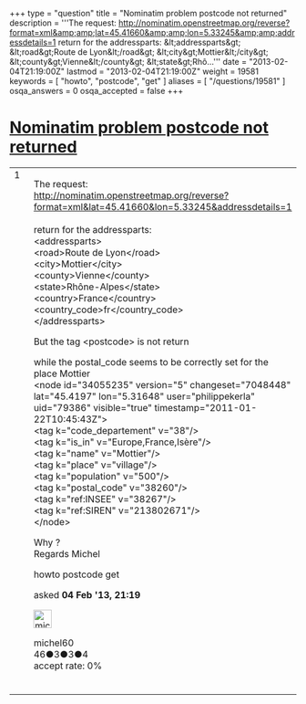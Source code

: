 +++
type = "question"
title = "Nominatim problem postcode not returned"
description = '''The request:  http://nominatim.openstreetmap.org/reverse?format=xml&amp;amp;lat=45.41660&amp;amp;lon=5.33245&amp;amp;addressdetails=1 return for the addressparts: &amp;lt;addressparts&amp;gt;  &amp;lt;road&amp;gt;Route de Lyon&amp;lt;/road&amp;gt;  &amp;lt;city&amp;gt;Mottier&amp;lt;/city&amp;gt;  &amp;lt;county&amp;gt;Vienne&amp;lt;/county&amp;gt;  &amp;lt;state&amp;gt;Rhô...'''
date = "2013-02-04T21:19:00Z"
lastmod = "2013-02-04T21:19:00Z"
weight = 19581
keywords = [ "howto", "postcode", "get" ]
aliases = [ "/questions/19581" ]
osqa_answers = 0
osqa_accepted = false
+++

<div class="headNormal">

# [Nominatim problem postcode not returned](/questions/19581/nominatim-problem-postcode-not-returned)

</div>

<div id="main-body">

<div id="askform">

<table id="question-table" style="width:100%;">
<colgroup>
<col style="width: 50%" />
<col style="width: 50%" />
</colgroup>
<tbody>
<tr>
<td style="width: 30px; vertical-align: top"><div class="vote-buttons">
<span id="post-19581-upvote" class="ajax-command post-vote up" rel="nofollow" title="I like this post (click again to cancel)"> </span>
<div id="post-19581-score" class="post-score" title="current number of votes">
1
</div>
<span id="post-19581-downvote" class="ajax-command post-vote down" rel="nofollow" title="I dont like this post (click again to cancel)"> </span> <span id="favorite-mark" class="ajax-command favorite-mark" rel="nofollow" title="mark/unmark this question as favorite (click again to cancel)"> </span>
<div id="favorite-count" class="favorite-count">
&#10;</div>
</div></td>
<td><div id="item-right">
<div class="question-body">
<p>The request:<br />
<a href="http://nominatim.openstreetmap.org/reverse?format=xml&amp;lat=45.41660&amp;lon=5.33245&amp;addressdetails=1">http://nominatim.openstreetmap.org/reverse?format=xml&amp;lat=45.41660&amp;lon=5.33245&amp;addressdetails=1</a><br />
<br />
return for the addressparts:<br />
&lt;addressparts&gt;<br />
&lt;road&gt;Route de Lyon&lt;/road&gt;<br />
&lt;city&gt;Mottier&lt;/city&gt;<br />
&lt;county&gt;Vienne&lt;/county&gt;<br />
&lt;state&gt;Rhône-Alpes&lt;/state&gt;<br />
&lt;country&gt;France&lt;/country&gt;<br />
&lt;country_code&gt;fr&lt;/country_code&gt;<br />
&lt;/addressparts&gt;<br />
</p>
<p>But the tag &lt;postcode&gt; is not return</p>
<p>while the postal_code seems to be correctly set for the place Mottier<br />
&lt;node id="34055235" version="5" changeset="7048448" lat="45.4197" lon="5.31648" user="philippekerla" uid="79386" visible="true" timestamp="2011-01-22T10:45:43Z"&gt;<br />
&lt;tag k="code_departement" v="38"/&gt;<br />
&lt;tag k="is_in" v="Europe,France,Isère"/&gt;<br />
&lt;tag k="name" v="Mottier"/&gt;<br />
&lt;tag k="place" v="village"/&gt;<br />
&lt;tag k="population" v="500"/&gt;<br />
&lt;tag k="postal_code" v="38260"/&gt;<br />
&lt;tag k="ref:INSEE" v="38267"/&gt;<br />
&lt;tag k="ref:SIREN" v="213802671"/&gt;<br />
&lt;/node&gt;<br />
</p>
<p>Why ?<br />
Regards Michel</p>
</div>
<div id="question-tags" class="tags-container tags">
<span class="post-tag tag-link-howto" rel="tag" title="see questions tagged &#39;howto&#39;">howto</span> <span class="post-tag tag-link-postcode" rel="tag" title="see questions tagged &#39;postcode&#39;">postcode</span> <span class="post-tag tag-link-get" rel="tag" title="see questions tagged &#39;get&#39;">get</span>
</div>
<div id="question-controls" class="post-controls">
&#10;</div>
<div class="post-update-info-container">
<div class="post-update-info post-update-info-user">
<p>asked <strong>04 Feb '13, 21:19</strong></p>
<img src="https://secure.gravatar.com/avatar/7c0dfb4787be9ac82896240f6119033e?s=32&amp;d=identicon&amp;r=g" class="gravatar" width="32" height="32" alt="michel60&#39;s gravatar image" />
<p><span>michel60</span><br />
<span class="score" title="46 reputation points">46</span><span title="3 badges"><span class="badge1">●</span><span class="badgecount">3</span></span><span title="3 badges"><span class="silver">●</span><span class="badgecount">3</span></span><span title="4 badges"><span class="bronze">●</span><span class="badgecount">4</span></span><br />
<span class="accept_rate" title="Rate of the user&#39;s accepted answers">accept rate:</span> <span title="michel60 has no accepted answers">0%</span> </br></br></p>
</div>
</div>
<div id="comments-container-19581" class="comments-container">
&#10;</div>
<div id="comment-tools-19581" class="comment-tools">
&#10;</div>
<div class="clear">
&#10;</div>
<div id="comment-19581-form-container" class="comment-form-container">
&#10;</div>
<div class="clear">
&#10;</div>
</div></td>
</tr>
</tbody>
</table>

</div>

</div>

